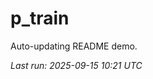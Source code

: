 # p_train

Auto-updating README demo.

<!--START_SECTION:status-->
_Last run: 2025-09-15 10:21 UTC_
<!--END_SECTION:status-->




















































































































































































































































































































































































































































































































































































































